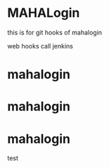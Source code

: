 # MAHALogin
this is for git hooks  of mahalogin

web hooks call jenkins





# mahalogin
# mahalogin
# mahalogin
test
